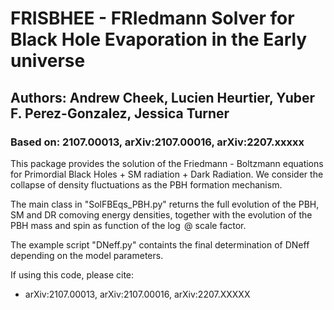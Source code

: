# FRISBHEE - FRIedmann Solver for Black Hole Evaporation in the Early universe

## Authors: Andrew Cheek, Lucien Heurtier, Yuber F. Perez-Gonzalez, Jessica Turner       
### Based on: 2107.00013, arXiv:2107.00016, arXiv:2207.xxxxx

This package provides the solution of the Friedmann - Boltzmann equations for Primordial Black Holes + SM radiation + Dark Radiation.
We consider the collapse of density fluctuations as the PBH formation mechanism.

The main class in "SolFBEqs_PBH.py" returns the full evolution of the PBH, SM and DR comoving energy densities,
together with the evolution of the PBH mass and spin as function of the $\log$ @ scale factor.

The example script "DNeff.py" containts the final determination of DNeff depending on the model parameters.

If using this code, please cite:                             
- arXiv:2107.00013, arXiv:2107.00016, arXiv:2207.XXXXX